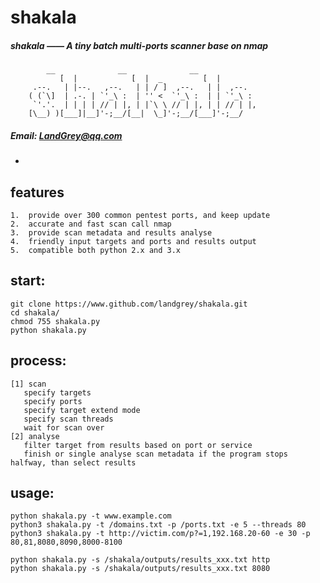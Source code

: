 # shakala

##### shakala —— A tiny batch multi-ports scanner base on nmap

			__              __              __
		       [  |            [  |  _         [  |
		 .--.   | |--.   ,--.   | | / ]  ,--.   | |  ,--.
		( (`\]  | .-. | `'_\ :  | '' <  `'_\ :  | | `'_\ :
		 `'.'.  | | | | // | |, | |`\ \ // | |, | | // | |,
		[\__) )[___]|__]'-;__/[__|  \_]'-;__/[___]'-;__/


##### Email: LandGrey@qq.com
-

## features
```
1.  provide over 300 common pentest ports, and keep update
2.  accurate and fast scan call nmap
3.  provide scan metadata and results analyse
4.  friendly input targets and ports and results output
5.  compatible both python 2.x and 3.x
```

## start:
```
git clone https://www.github.com/landgrey/shakala.git
cd shakala/
chmod 755 shakala.py
python shakala.py
```

## process:
```
[1] scan
   specify targets
   specify ports
   specify target extend mode
   specify scan threads
   wait for scan over
[2] analyse
   filter target from results based on port or service
   finish or single analyse scan metadata if the program stops halfway, than select results
```

## usage:
```
python shakala.py -t www.example.com
python3 shakala.py -t /domains.txt -p /ports.txt -e 5 --threads 80
python3 shakala.py -t http://victim.com/p?=1,192.168.20-60 -e 30 -p 80,81,8080,8090,8000-8100

python shakala.py -s /shakala/outputs/results_xxx.txt http
python shakala.py -s /shakala/outputs/results_xxx.txt 8080
```
